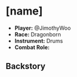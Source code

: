 # [name]

 * **Player:** @JimothyWoo
 * **Race:** Dragonborn
 * **Instrument:** Drums
 * **Combat Role:**

## Backstory
